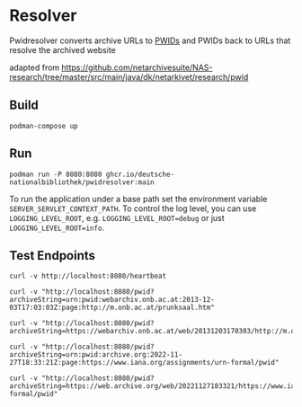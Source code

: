 # Resolver
Pwidresolver converts archive URLs to [PWIDs](https://www.iana.org/assignments/urn-formal/pwid) and PWIDs back to URLs that resolve the archived website

adapted from https://github.com/netarchivesuite/NAS-research/tree/master/src/main/java/dk/netarkivet/research/pwid

## Build

`podman-compose up`

## Run

```
podman run -P 8080:8080 ghcr.io/deutsche-nationalbibliothek/pwidresolver:main
```

To run the application under a base path set the environment variable `SERVER_SERVLET_CONTEXT_PATH`.
To control the log level, you can use `LOGGING_LEVEL_ROOT`, e.g. `LOGGING_LEVEL_ROOT=debug` or just `LOGGING_LEVEL_ROOT=info`.

## Test Endpoints
```
curl -v http://localhost:8080/heartbeat
```
```
curl -v "http://localhost:8080/pwid?archiveString=urn:pwid:webarchiv.onb.ac.at:2013-12-03T17:03:03Z:page:http://m.onb.ac.at/prunksaal.htm"
```
```
curl -v "http://localhost:8080/pwid?archiveString=https://webarchiv.onb.ac.at/web/20131203170303/http://m.onb.ac.at/prunksaal.htm"
```
```
curl -v "http://localhost:8080/pwid?archiveString=urn:pwid:archive.org:2022-11-27T18:33:21Z:page:https://www.iana.org/assignments/urn-formal/pwid"
```
```
curl -v "http://localhost:8080/pwid?archiveString=https://web.archive.org/web/20221127183321/https://www.iana.org/assignments/urn-formal/pwid"
```
